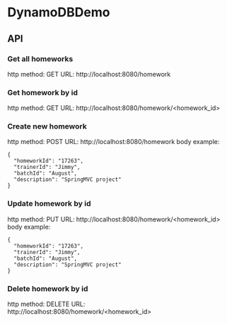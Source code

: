 # DynamoDBDemo

## API

### Get all homeworks
http method: GET
URL: http://localhost:8080/homework

### Get homework by id
http method: GET
URL: http://localhost:8080/homework/<homework_id>

### Create new homework
http method: POST
URL: http://localhost:8080/homework
body example:
```
{
  "homeworkId": "17263",
  "trainerId": "Jimmy",
  "batchId": "August",
  "description": "SpringMVC project"
}
```

### Update homework by id
http method: PUT
URL: http://localhost:8080/homework/<homework_id>
body example:
```
{
  "homeworkId": "17263",
  "trainerId": "Jimmy",
  "batchId": "August",
  "description": "SpringMVC project"
}
```


### Delete homework by id
http method: DELETE
URL: http://localhost:8080/homework/<homework_id>
